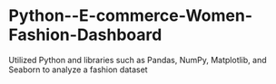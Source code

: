 # Python--E-commerce-Women-Fashion-Dashboard
Utilized Python and libraries such as Pandas, NumPy, Matplotlib, and Seaborn to analyze a fashion dataset
